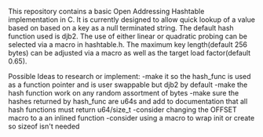 
This repository contains a basic Open Addressing Hashtable implementation in C.
It is currently designed to allow quick lookup of a value based on based on a key as a null terminated string.
The default hash function used is djb2.
The use of either linear or quadratic probing can be selected via a macro in hashtable.h.
The maximum key length(default 256 bytes) can be adjusted via a macro as well as the target load factor(default 0.65).


Possible Ideas to research or implement:
    -make it so the hash_func is used as a function pointer and is user swappable but djb2 by default
    -make the hash function work on any random assortment of bytes 
    -make sure the hashes returned by hash_func are u64s and add to documentation that all hash functions must return u64/size_t
    -consider changing the OFFSET macro to a an inlined function
    -consider using a macro to wrap init or create so sizeof isn't needed
